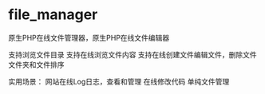 # file_manager
原生PHP在线文件管理器，原生PHP在线文件编辑器

支持浏览文件目录
支持在线浏览文件内容
支持在线创建文件编辑文件，删除文件
文件夹和文件排序

实用场景：
网站在线Log日志，查看和管理
在线修改代码
单纯文件管理
